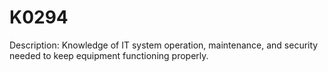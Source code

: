 # K0294
Description: Knowledge of IT system operation, maintenance, and security needed to keep equipment functioning properly.
